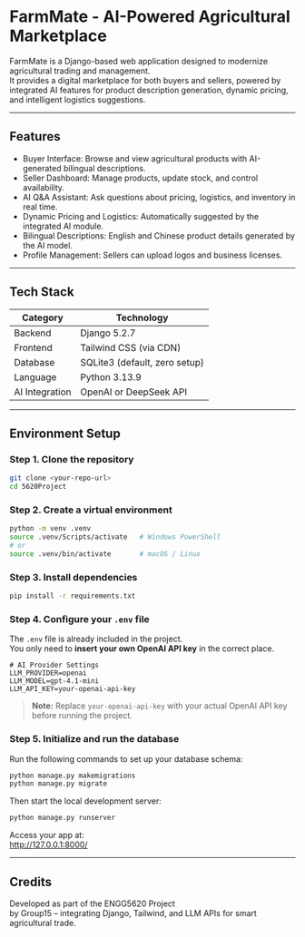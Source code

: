 # FarmMate - AI-Powered Agricultural Marketplace

FarmMate is a Django-based web application designed to modernize agricultural trading and management.  
It provides a digital marketplace for both buyers and sellers, powered by integrated AI features for product description generation, dynamic pricing, and intelligent logistics suggestions.

---

## Features

- Buyer Interface: Browse and view agricultural products with AI-generated bilingual descriptions.
- Seller Dashboard: Manage products, update stock, and control availability.
- AI Q&A Assistant: Ask questions about pricing, logistics, and inventory in real time.
- Dynamic Pricing and Logistics: Automatically suggested by the integrated AI module.
- Bilingual Descriptions: English and Chinese product details generated by the AI model.
- Profile Management: Sellers can upload logos and business licenses.

---

## Tech Stack

| Category | Technology |
|-----------|-------------|
| Backend | Django 5.2.7 |
| Frontend | Tailwind CSS (via CDN) |
| Database | SQLite3 (default, zero setup) |
| Language | Python 3.13.9 |
| AI Integration | OpenAI or DeepSeek API |

---

## Environment Setup

### Step 1. Clone the repository
```bash
git clone <your-repo-url>
cd 5620Project
```

### Step 2. Create a virtual environment
```bash
python -m venv .venv
source .venv/Scripts/activate   # Windows PowerShell
# or
source .venv/bin/activate       # macOS / Linux
```

### Step 3. Install dependencies
```bash
pip install -r requirements.txt
```

### Step 4. Configure your `.env` file

The `.env` file is already included in the project.  
You only need to **insert your own OpenAI API key** in the correct place.

```env
# AI Provider Settings
LLM_PROVIDER=openai
LLM_MODEL=gpt-4.1-mini
LLM_API_KEY=your-openai-api-key
```

> **Note:** Replace `your-openai-api-key` with your actual OpenAI API key before running the project.

### Step 5. Initialize and run the database
Run the following commands to set up your database schema:
```bash
python manage.py makemigrations
python manage.py migrate
```

Then start the local development server:
```bash
python manage.py runserver
```

Access your app at:  
http://127.0.0.1:8000/

---

## Credits

Developed as part of the ENGG5620 Project  
by Group15 – integrating Django, Tailwind, and LLM APIs for smart agricultural trade.
